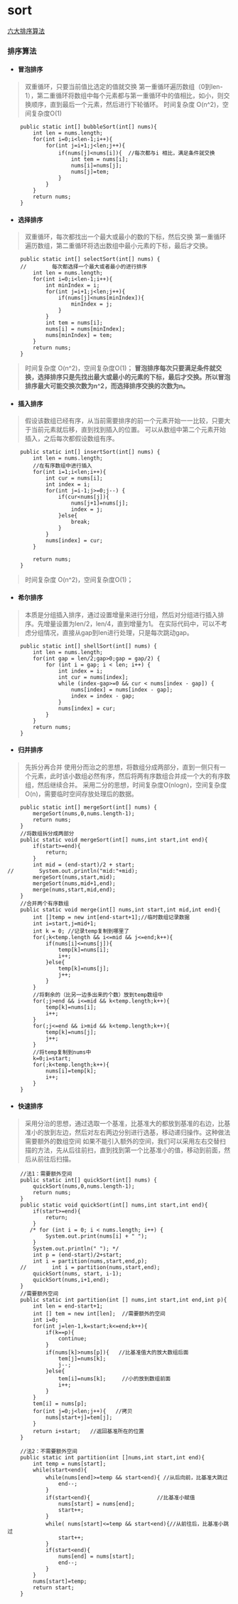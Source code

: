 # sort
[六大排序算法](http://note.youdao.com/s/Wfkl4fj8)
### 排序算法
+ #### 冒泡排序
> 双重循环，只要当前值比选定的值就交换
> 第一重循环遍历数组（0到len-1），第二重循环将数组中每个元素都与第一重循环中的值相比，如小，则交换顺序，直到最后一个元素，然后进行下轮循环。
> 时间复杂度 O(n^2)，空间复杂度O(1)
``` 
    public static int[] bubbleSort(int[] nums){
        int len = nums.length;
        for(int i=0;i<len-1;i++){
            for(int j=i+1;j<len;j++){
                if(nums[j]<nums[i]){  //每次都与i 相比，满足条件就交换
                    int tem = nums[i];
                    nums[i]=nums[j];
                    nums[j]=tem;
                }
            }
        }
        return nums;
    }
 ```
+ #### 选择排序
> 双重循环，每次都找出一个最大或最小的数的下标，然后交换
> 第一重循环遍历数组，第二重循环将选出数组中最小元素的下标，最后才交换。
```
    public static int[] selectSort(int[] nums) {
    //        每次都选择一个最大或者最小的进行排序
        int len = nums.length;
        for(int i=0;i<len-1;i++){
            int minIndex = i;
            for(int j=i+1;j<len;j++){
                if(nums[j]<nums[minIndex]){
                    minIndex = j;
                }
            }
            int tem = nums[i];
            nums[i] = nums[minIndex];
            nums[minIndex] = tem;
        }
        return nums;
    }
```
>  时间复杂度 O(n^2)，空间复杂度O(1)；
>  **冒泡排序每次只要满足条件就交换，选择排序只是先找出最大或最小的元素的下标，最后才交换。所以冒泡排序最大可能交换次数为n^2，而选择排序交换的次数为n。**
+ #### 插入排序 
> 假设该数组已经有序，从当前需要排序的前一个元素开始一一比较，只要大于当前元素就后移，直到找到插入的位置。
> 可以从数组中第二个元素开始插入，之后每次都假设数组有序。
```
    public static int[] insertSort(int[] nums) {
        int len = nums.length;
        //在有序数组中进行插入
        for(int i=1;i<len;i++){
            int cur = nums[i];
            int index = i;
            for(int j=i-1;j>=0;j--) {
                if(cur<nums[j]){
                    nums[j+1]=nums[j];
                    index = j;
                }else{
                    break;
                }
            }
            nums[index] = cur;
        }

        return nums;
    }
```
>  时间复杂度 O(n^2)，空间复杂度O(1)；

+ #### 希尔排序
> 本质是分组插入排序，通过设置增量来进行分组，然后对分组进行插入排序。先增量设置为len/2，len/4，直到增量为1。
> 在实际代码中，可以不考虑分组情况，直接从gap到len进行处理，只是每次跳动gap。
```
    public static int[] shellSort(int[] nums) {
        int len = nums.length;
        for(int gap = len/2;gap>0;gap = gap/2) {
            for (int i = gap; i < len; i++) {
                int index = i;
                int cur = nums[index];
                while (index-gap>=0 && cur < nums[index - gap]) {
                    nums[index] = nums[index - gap];
                    index = index - gap;
                }
                nums[index] = cur;
            }
        }
        return nums;
    }
```

+ #### 归并排序
> 先拆分再合并
> 使用分而治之的思想，将数组分成两部分，直到一侧只有一个元素，此时该小数组必然有序，然后将两有序数组合并成一个大的有序数组，然后继续合并。
> 采用二分的思想，时间复杂度O(nlogn)，空间复杂度O(n)，需要临时空间存放处理后的数据。 
```
    public static int[] mergeSort(int[] nums) {
        mergeSort(nums,0,nums.length-1);
        return nums;
    }
    //将数组拆分成两部分
    public static void mergeSort(int[] nums,int start,int end){
        if(start>=end){
            return;
        }
        int mid = (end-start)/2 + start;
//        System.out.println("mid:"+mid);
        mergeSort(nums,start,mid);
        mergeSort(nums,mid+1,end);
        merge(nums,start,mid,end);
    }
    //合并两个有序数组
    public static void merge(int[] nums,int start,int mid,int end){
        int []temp = new int[end-start+1];//临时数组记录数据
        int i=start,j=mid+1;
        int k = 0; //记录temp复制到哪里了
        for(;k<temp.length && i<=mid && j<=end;k++){
            if(nums[i]<=nums[j]){
                temp[k]=nums[i];
                i++;
            }else{
                temp[k]=nums[j];
                j++;
            }
        }
        //将剩余的（比另一边多出来的个数）放到temp数组中
        for(;j>end && i<=mid && k<temp.length;k++){
            temp[k]=nums[i];
            i++;
        }
        for(;j<=end && i>mid && k<temp.length;k++){
            temp[k]=nums[j];
            j++;
        }
        //将temp复制到nums中
        k=0;i=start;
        for(;k<temp.length;k++){
            nums[i]=temp[k];
            i++;
        }
    }
```

+ #### 快速排序
> 采用分治的思想，通过选取一个基准，比基准大的都放到基准的右边，比基准小的放到左边，然后对左右两边分别进行选基，移动递归操作。这种做法需要额外的数组空间
> 如果不能引入额外的空间，我们可以采用左右交替扫描的方法，先从后往前扫，直到找到第一个比基准小的值，移动到前面，然后从前往后扫描。
```
    //法1：需要额外空间 
    public static int[] quickSort(int[] nums) {
        quickSort(nums,0,nums.length-1);
        return nums;
    }
    public static void quickSort(int[] nums,int start,int end){
        if(start>=end){
            return;
        }
       /* for (int i = 0; i < nums.length; i++) {
            System.out.print(nums[i] + " ");
        }
        System.out.println(" "); */
        int p = (end-start)/2+start;
        int i = partition(nums,start,end,p);
    //        int i = partition(nums,start,end);
        quickSort(nums, start, i-1);
        quickSort(nums,i+1,end);
    }
    //需要额外空间
    public static int partition(int [] nums,int start,int end,int p){
        int len = end-start+1;
        int [] tem = new int[len];  //需要额外的空间
        int i=0;
        for(int j=len-1,k=start;k<=end;k++){
            if(k==p){
                continue;
            }
            if(nums[k]>nums[p]){   //比基准值大的放大数组后面
                tem[j]=nums[k];
                j--;
            }else{
                tem[i]=nums[k];     //小的放到数组前面
                i++;
            }
        }
        tem[i] = nums[p];
        for(int j=0;j<len;j++){   //拷贝
            nums[start+j]=tem[j];
        }
        return i+start;   //返回基准所在的位置
    }
  
    //法2：不需要额外空间
    public static int partition(int []nums,int start,int end){
        int temp = nums[start];
        while(start<end){
            while(nums[end]>=temp && start<end){ //从后向前，比基准大跳过
                end--;
            }
            if(start<end){                     //比基准小赋值
                nums[start] = nums[end];
                start++;
            }
            while( nums[start]<=temp && start<end){//从前往后，比基准小跳过
                start++;
            }
            if(start<end){
                nums[end] = nums[start];
                end--;
            }
        }
        nums[start]=temp;
        return start;
    }

